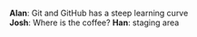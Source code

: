 **Alan**: Git and GitHub has a steep learning curve  
**Josh**: Where is the coffee?
**Han**: staging area
